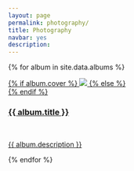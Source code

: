 ```yaml
---
layout: page
permalink: photography/
title: Photography
navbar: yes
description: 
---
```


{% for album in site.data.albums %}

<div class="project">
    <div class="thumbnail">
        <a href="{{ site.baseurl }}/photography/albums/{{ album.id }}">
        {% if album.cover %}
        <img class="thumbnail" src="{{ site.asseturl }}{{ album.thumbfolder }}{{ album.cover }}"/>
        {% else %}
        <div class="thumbnail blankbox"></div>
        {% endif %}    
        <span>
            <h3>{{ album.title }}</h3>
            <br/>
            <p>{{ album.description }}</p>
        </span>
        </a>
    </div>
</div>

{% endfor %}
